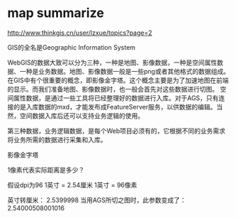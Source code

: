 # map summarize



<http://www.thinkgis.cn/user/lzxue/topics?page=2>


GIS的全名是Geographic Information System

WebGIS的数据大致可以分为三种，一种是地图、影像数据，一种是空间属性数据、一种是业务数据。地图、影像数据一般是一些png或者其他格式的数据组成。
在GIS中有个很重要的概念，即影像金字塔。这个概念主要是为了加速地图在前端的显示。而我们准备地图、影像数据时，也一般会首先对这些数据进行切图。
空间属性数据，是通过一些工具将已经整理好的数据进行入库。对于AGS，只有连接的是入库数据的mxd，才能发布成FeatureServer服务，以供数据的编辑。当然，空间数据入库后还可以支持业务逻辑的使用。

第三种数据，业务逻辑数据，是每个Web项目必须有的，它根据不同的业务需求将业务所需的数据进行采集和入库。

影像金字塔

1像素代表实际距离是多少？

假设dpi为96
1英寸 = 2.54厘米
1英寸 = 96像素


英寸转厘米： 2.5399998
当用AGS所切之图时，此参数变成了：2.54000508001016



